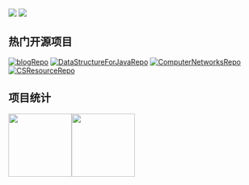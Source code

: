 
### ![](https://visitor-badge.glitch.me/badge?page_id=shaoxiongdu.readme) ![](http://antzuhl.cn:4000/get/@shaoxiongdu.readme)
## 热门开源项目

[![blogRepo](https://github-readme-stats.vercel.app/api/pin/?username=shaoxiongdu&repo=blog&theme=flag-india)](https://github.com/shaoxiongdu/blog)
[![DataStructureForJavaRepo](https://github-readme-stats.vercel.app/api/pin/?username=shaoxiongdu&repo=DataStructureForJava&theme=solarized-light)](https://github.com/shaoxiongdu/DataStructureForJava)
[![ComputerNetworksRepo](https://github-readme-stats.vercel.app/api/pin/?username=shaoxiongdu&repo=CompoterNetworks&theme=buefy)](https://github.com/shaoxiongdu/CompoterNetworks)
[![CSResourceRepo](https://github-readme-stats.vercel.app/api/pin/?username=shaoxiongdu&repo=CSResource&theme=vue)](https://github.com/shaoxiongdu/CSResource)

## 项目统计

<img height="125px" src="https://github-readme-stats.vercel.app/api?username=shaoxiongdu&cache_seconds=1800&hide_border=false&hide_title=true&show_icons=true&include_all_commits=true&count_private=true&line_height=23&line_hight=20&bg_color=0,EC6C6C,FFD479,FFFC79,73FA79&theme=graywhite&locale=cn" /><img height="125px" src="https://github-readme-stats.vercel.app/api/top-langs/?username=shaoxiongdu&exclude_repo =blog&hide_title=true&hide_border=false&line_height=23&bg_color=0,EC6C6C,FFD479,FFFC79,73FA79&theme=graywhite&layout=compact&locale=cn" />
